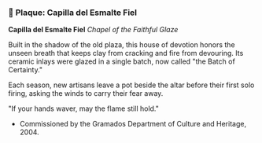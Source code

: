 ### 📜 **Plaque: Capilla del Esmalte Fiel**

**Capilla del Esmalte Fiel**
*Chapel of the Faithful Glaze*

Built in the shadow of the old plaza, this house of devotion honors the unseen breath that keeps clay from cracking and fire from devouring. Its ceramic inlays were glazed in a single batch, now called "the Batch of Certainty."

Each season, new artisans leave a pot beside the altar before their first solo firing, asking the winds to carry their fear away.

"If your hands waver, may the flame still hold."

- Commissioned by the Gramados Department of Culture and Heritage, 2004.